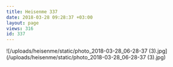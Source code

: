 ```yaml
---
title: Heisenme 337
date: 2018-03-28 09:28:37 +03:00
layout: page
views: 316
id: 337
---
```


![/uploads/heisenme/static/photo_2018-03-28_06-28-37 (3).jpg](/uploads/heisenme/static/photo_2018-03-28_06-28-37 (3).jpg)
